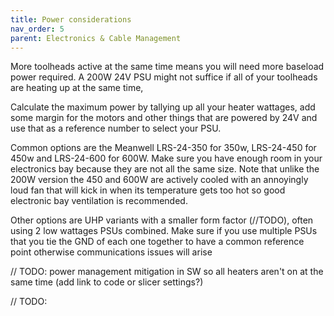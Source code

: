 ```yaml
---
title: Power considerations
nav_order: 5
parent: Electronics & Cable Management
---
```

<!-- Use the page layout at TOC.md:  https://github.com/sdylewski/StealthChanger/blob/main/docs/TOC.md -->


More toolheads active at the same time means you will need more baseload power required. A 200W 24V PSU might not suffice if all of your toolheads are heating up at the same time, 

Calculate the maximum power by tallying up all your heater wattages, add some margin for the motors and other things that are powered by 24V and use that as a reference number to select your PSU.

Common options are the Meanwell LRS-24-350 for 350w, LRS-24-450 for 450w and LRS-24-600 for 600W. Make sure you have enough room in your electronics bay because they are not all the same size.
Note that unlike the 200W version the 450 and 600W are actively cooled with an annoyingly loud fan that will kick in when its temperature gets too hot so good electronic bay ventilation is recommended.

Other options are UHP variants with a smaller form factor (//TODO), often using 2 low wattages PSUs combined. Make sure if you use multiple PSUs that you tie the GND of each one together to have a common reference point otherwise communications issues will arise 

// TODO: power management mitigation in SW so all heaters aren't on at the same time (add link to code or slicer settings?)

// TODO: 

